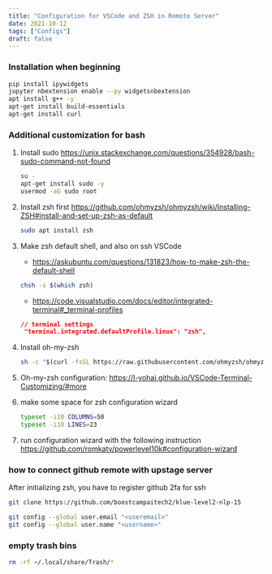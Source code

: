 ```yaml
---
title: "Configuration for VSCode and ZSH in Remote Server"
date: 2021-10-12
tags: ["Configs"]
draft: false
---
```


### Installation when beginning

```bash
pip install ipywidgets
jupyter nbextension enable --py widgetsnbextension
apt install g++ -y
apt-get install build-essentials
apt-get install curl
```

### Additional customization for bash

1. Install sudo
   https://unix.stackexchange.com/questions/354928/bash-sudo-command-not-found

   ```bash
   su -
   apt-get install sudo -y
   usermod -aG sudo root
   ```

2. Install zsh first
   https://github.com/ohmyzsh/ohmyzsh/wiki/Installing-ZSH#install-and-set-up-zsh-as-default

   ```bash
   sudo apt install zsh
   ```

3. Make zsh default shell, and also on ssh VSCode

   - https://askubuntu.com/questions/131823/how-to-make-zsh-the-default-shell

   ```bash
   chsh -s $(which zsh)
   ```

   - https://code.visualstudio.com/docs/editor/integrated-terminal#_terminal-profiles

   ```json
   // terminal settings
    "terminal.integrated.defaultProfile.linux": "zsh",
   ```

4. Install oh-my-zsh

   ```bash
   sh -c "$(curl -fsSL https://raw.githubusercontent.com/ohmyzsh/ohmyzsh/master/tools/install.sh)"

   ```

5. Oh-my-zsh configuration: https://l-yohai.github.io/VSCode-Terminal-Customizing/#more

6. make some space for zsh configuration wizard

   ```zsh
   typeset -i10 COLUMNS=50
   typeset -i10 LINES=23
   ```

7. run configuration wizard with the following instruction
   https://github.com/romkatv/powerlevel10k#configuration-wizard

### how to connect github remote with upstage server

After initializing zsh, you have to register github 2fa for ssh

```bash
git clone https://github.com/boostcampaitech2/klue-level2-nlp-15
```

```bash
git config --global user.email "<useremail>"
git config --global user.name "<username>"
```

### empty trash bins

```bash
rm -rf ~/.local/share/Trash/*
```
